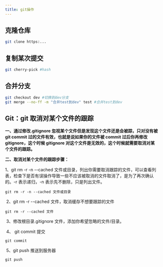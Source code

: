 ```yaml
---
title: git操作
---
```


## 克隆仓库

```sh
git clone https:...
```

## 复制某次提交

```sh
git cherry-pick #hash
```

## 合并分支

```sh
git checkout dev #切换到dev分支
git merge --no-ff -m "合并test到dev" test #合并test到dev
```

## Git：git 取消对某个文件的跟踪

**一、通过修改.gitignore 忽视某个文件但是发现这个文件还是会被踪，只对没有被 git commit 过的文件有效，也就是说如果你的文件被 commit 过后你再修改 gitignore，这个时候 gitignore 对这个文件是无效的，这个时候就需要取消对某个文件的跟踪。**

**二、取消对某个文件的跟踪步骤：**

​1、git rm -r -n --cached 文件或目录，列出你需要取消跟踪的文件，可以查看列表，检查下是否有误操作导致一些不应该被取消的文件取消了，是为了再次确认的。-r 表示递归，-n 表示先不删除，只是列出文件。

```
git rm -r -n --cached 文件或目录
```

​ 2、git rm -r --cached 文件，取消缓存不想要跟踪的文件

```
git rm -r --cached 文件
```

​ 3、修改根目录.gitignore 文件，添加你希望忽略的文件/目录。

​ 4、 git commit 提交

```
git commit
```

​ 5、git push 推送到服务器

```
git push
```
